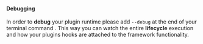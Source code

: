 #### Debugging

In order to **debug** your plugin runtime please add `--debug` at the end of your terminal command . 
This way you can watch the entire **lifecycle** execution and how your plugins hooks are attached to the framework functionality.
